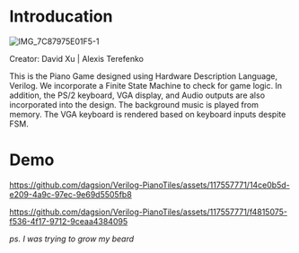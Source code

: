 # Introducation
![IMG_7C87975E01F5-1](https://github.com/dagsion/Verilog---PianoTiles/assets/117557771/c2d41057-b610-48c0-82e6-e72eed325370)

Creator: David Xu | Alexis Terefenko

This is the Piano Game designed using Hardware Description Language, Verilog. We incorporate a Finite State Machine to check for game logic. In addition, the PS/2 keyboard, VGA display, and Audio outputs are also incorporated into the design. The background music is played from memory. The VGA keyboard is rendered based on keyboard inputs despite FSM.

# Demo

https://github.com/dagsion/Verilog-PianoTiles/assets/117557771/14ce0b5d-e209-4a9c-97ec-9e69d5505fb8

https://github.com/dagsion/Verilog-PianoTiles/assets/117557771/f4815075-f536-4f17-9712-9ceaa4384095

*ps. I was trying to grow my beard*
